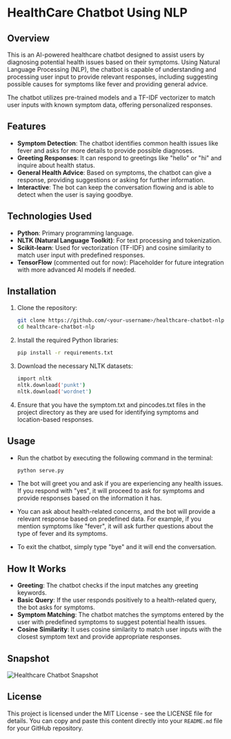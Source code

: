 # HealthCare Chatbot Using NLP

## Overview

This is an AI-powered healthcare chatbot designed to assist users by diagnosing potential health issues based on their symptoms. Using Natural Language Processing (NLP), the chatbot is capable of understanding and processing user input to provide relevant responses, including suggesting possible causes for symptoms like fever and providing general advice.

The chatbot utilizes pre-trained models and a TF-IDF vectorizer to match user inputs with known symptom data, offering personalized responses.

## Features

- **Symptom Detection**: The chatbot identifies common health issues like fever and asks for more details to provide possible diagnoses.
- **Greeting Responses**: It can respond to greetings like "hello" or "hi" and inquire about health status.
- **General Health Advice**: Based on symptoms, the chatbot can give a response, providing suggestions or asking for further information.
- **Interactive**: The bot can keep the conversation flowing and is able to detect when the user is saying goodbye.

## Technologies Used

- **Python**: Primary programming language.
- **NLTK (Natural Language Toolkit)**: For text processing and tokenization.
- **Scikit-learn**: Used for vectorization (TF-IDF) and cosine similarity to match user input with predefined responses.
- **TensorFlow** (commented out for now): Placeholder for future integration with more advanced AI models if needed.
  
## Installation

1. Clone the repository:
   ```bash
   git clone https://github.com/<your-username>/healthcare-chatbot-nlp.git
   cd healthcare-chatbot-nlp
   ```
2. Install the required Python libraries:
   ```bash
   pip install -r requirements.txt
   ```
3. Download the necessary NLTK datasets:
   ```bash
   import nltk
   nltk.download('punkt')
   nltk.download('wordnet')
   ```
4. Ensure that you have the symptom.txt and pincodes.txt files in the project directory as they are used for identifying symptoms and location-based responses.

## Usage
- Run the chatbot by executing the following command in the terminal:
   ```bash
   python serve.py
   ```
- The bot will greet you and ask if you are experiencing any health issues. If you respond with "yes", it will proceed to ask for symptoms and provide responses based on the information it has.

- You can ask about health-related concerns, and the bot will provide a relevant response based on predefined data. For example, if you mention symptoms like "fever", it will ask further questions about the type of fever and its symptoms.

- To exit the chatbot, simply type "bye" and it will end the conversation.

## How It Works
-  **Greeting**: The chatbot checks if the input matches any greeting keywords.
-  **Basic Query**: If the user responds positively to a health-related query, the bot asks for symptoms.
-  **Symptom Matching**: The chatbot matches the symptoms entered by the user with predefined symptoms to suggest potential health issues.
-  **Cosine Similarity**: It uses cosine similarity to match user inputs with the closest symptom text and provide appropriate responses.
## Snapshot
![Healthcare Chatbot Snapshot](Screenshot%202024-11-22%20224850.png)

## License
This project is licensed under the MIT License - see the LICENSE file for details.
You can copy and paste this content directly into your `README.md` file for your GitHub repository.
